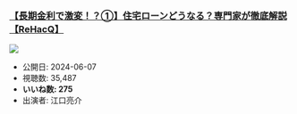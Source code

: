 ### [【長期金利で激変！？①】住宅ローンどうなる？専門家が徹底解説【ReHacQ】](https://www.youtube.com/watch?v=_lYNBLp2YHU)
[![](https://img.youtube.com/vi/_lYNBLp2YHU/sddefault.jpg)](https://www.youtube.com/watch?v=_lYNBLp2YHU)
-   公開日: 2024-06-07
-   視聴数: 35,487
-   **いいね数: 275**
-   出演者: 江口亮介
